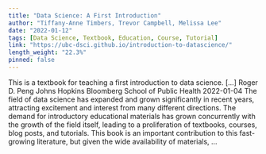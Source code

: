 ```yaml
---
title: "Data Science: A First Introduction"
author: "Tiffany-Anne Timbers, Trevor Campbell, Melissa Lee"
date: "2022-01-12"
tags: [Data Science, Textbook, Education, Course, Tutorial]
link: "https://ubc-dsci.github.io/introduction-to-datascience/"
length_weight: "22.3%"
pinned: false
---
```


This is a textbook for teaching a first introduction to data science. [...] Roger D. Peng Johns Hopkins Bloomberg School of Public Health 2022-01-04 The field of data science has expanded and grown significantly in recent years,
attracting excitement and interest from many different directions. The demand for introductory
educational materials has grown concurrently with the growth of the field itself, leading to
a proliferation of textbooks, courses, blog posts, and tutorials. This book is an important
contribution to this fast-growing literature, but given the wide availability of materials, ...
